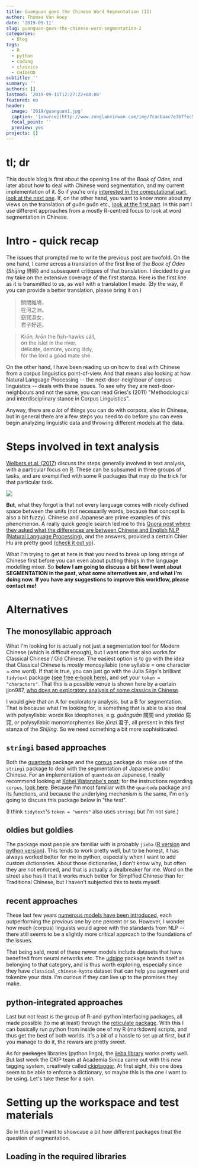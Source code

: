 ```yaml
---
title: Guanguan goes the Chinese Word Segmentation (II)
author: Thomas Van Hoey
date: '2019-09-11'
slug: guanguan-goes-the-chinese-word-segmentation-2
categories:
  - Blog
tags:
  - R
  - python
  - coding
  - classics
  - CHIDEOD
subtitle: ''
summary: ''
authors: []
lastmod: '2019-09-11T12:27:22+08:00'
featured: no
header:
  image: '2019/guanguan1.jpg'
  caption: '[source](http://www.zonglanxinwen.com/img/7cacbaac7e7b7fec5a4d4c5bcb2c5dacdaebbaac.html)'
  focal_point: ''
  preview: yes
projects: []
---
```




# tl; dr

This double blog is first about the opening line of the *Book of Odes*, and later about how to deal with Chinese word segmentation, and my current implementation of it. So if you're only [interested in the computational part, look at the next one](../guanguan-goes-the-chinese-word-segmentation-2). If, on the other hand, you want to know more about my views on the translation of *guān guān* etc., [look at the first part](../guanguan-goes-the-chinese-word-segmentation).
In this part I use different approaches from a mostly R-centred focus to look at word segmentation in Chinese.

# Intro - quick recap

The issues that prompted me to write the previous post are twofold.
On the one hand, I came across a translation of the first line of the *Book of Odes* (*Shījīng* 詩經) and subsequent critiques of that translation. 
I decided to give my take on the extensive coverage of the first stanza.
Here is the first line as it is transmitted to us, as well with a translation I made.
(By the way, if you can provide a better translation, please bring it on.)


>關關雎鳩，  
在河之洲。  
窈窕淑女，  
君子好逑。   

> *Krōn, krōn* the físh-hawks cáll,  
ón the íslet ín the ríver.  
délicáte, demúre, young lády,  
fór the lórd a góód mate shé.

On the other hand, I have been reading up on how to deal with Chinese from a corpus linguistics point-of-view.
And that means also looking at how Natural Language Processing -- the next-door-neighbour of corpus linguistics -- deals with these issues.
To see why they are next-door-neighbours and not the same, you can read Gries's (2011) "Methodological and interdisciplinary stance in Corpus Linguistics".

Anyway, there are *a lot* of things you can do with corpora, also in Chinese, but in general there are a few steps you need to do before you can even begin analyzing linguistic data and throwing different models at the data.

# Steps involved in text analysis

[Welbers et al. (2017)](10.1080/19312458.2017.1387238) discuss the steps generally involved in text analysis, with a particular focus on [R](https://www.r-project.org).
These can be subsumed in three groups of tasks, and are exemplified with some R packages that may do the trick for that particular task.

![](/img/2019/Welbers2017.png)

**But**, what they forgot is that not every language comes with nicely defined space between the units (not necessarily words, because that concept is also a bit fuzzy). 
Chinese and Japanese are prime examples of this phenomenon.
A really quick google search led me to this [Quora post where they asked what the differences are between Chinese and English NLP (Natural Language Processing)](https://www.quora.com/What-are-the-main-differences-between-NLP-for-Chinese-vs-NLP-for-English), and the answers, provided a certain Chier Hu are pretty good ([check it out yo](https://qr.ae/TWKny4)). 

What I'm trying to get at here is that you need to break up long strings of Chinese first before you can even about putting things in the language modelling mixer.
So **below I am going to discuss a bit how I went about SEGMENTATION in the past, what some alternatives are, and what I'm doing now.**
**If you have any suggestions to improve this workflow, please contact me!**

# Alternatives

## The monosyllabic approach

What I'm looking for is actually not just a segmentation tool for Modern Chinese (which is difficult enough), but I want one that also works for Classical Chinese / Old Chinese.
The easiest option is to go with the idea that Classical Chinese is *mostly* monosyllabic (one syllable = one character = one word). 
If that is true, you can just go with the Julia Silge's brilliant `tidytext` package ([see free e-book here](https://www.tidytextmining.com)), and set your `token = "characters"`. 
That this is a possible venue is shown here by a certain jjon987, [who does an exploratory analysis of some classics in Chinese](http://jjohn987.rbind.io/post/a-quasi-tidytext-analysis-of-3-chinese-classics/).

I would give that an A for exploratory analysis, but a B for segmentation.
That is because what I'm looking for, is something that is able to also deal with polysyllabic words like ideophones, e.g. *guānguān* 關關 and *yáotiáo* 窈窕, or polysyllabic monomorphemes like *jūnzi* 君子, all present in this first stanza of the *Shījīng*.
So we need something a bit more sophisiticated.

## `stringi` based approaches

Both the [quanteda](https://quanteda.io/index.html) package and the [corpus](https://cran.r-project.org/web/packages/corpus/vignettes/corpus.html) package do make use of the `stringi` package to deal with the segmentation of Japanese and/or Chinese.
For an implementation of `quanteda` on Japanese, I really recommend looking at [Kohei Watanabe's post](https://koheiw.net/?p=339); for the instructions regarding `corpus`, [look here](https://cran.r-project.org/web/packages/corpus/vignettes/chinese.html).
Because I'm most familiar with the `quanteda` package and its functions, and because the underlying mechenism is the same, I'm only going to discuss this package below in "the test".

(I think `tidytext`'s `token = "words"` also uses `stringi` but I'm not sure.)

## oldies but goldies

The package most people are familiar with is probably `jieba` ([R version](https://qinwenfeng.com/jiebaR/) and [python version](https://github.com/fxsjy/jieba)).
This tends to work pretty well, but to be honest, it has always worked better for me in python, especially when I want to add custom dictionaries.
About those dictionaries, I don't know why, but often they are not enforced, and that is actually a dealbreaker for me.
Word on the street also has it that it works much better for Simplfied Chinese than for Traditional Chinese, but I haven't subjected this to tests myself.

## recent approaches

These last few years [numerous models have been introduced](http://nlpprogress.com/chinese/chinese_word_segmentation.html), each outperforming the previous one by one percent or so.
However, I wonder how much (corpus) linguists would agree with the standards from NLP -- there still seems to be a slightly more critical approach to the foundations of the issues.

That being said, most of these newer models include datasets that have benefited from neural networks etc. The [udpipe](https://bnosac.github.io/udpipe/docs/doc1.html) package brands itself as belonging to that category, and is thus worth exploring, especially since they have `classical_chinese-kyoto` dataset that can help you segment and tokenize your data. 
I'm curious if they can live up to the promises they make.


## python-integrated approaches

Last but not least is the group of R-and-python interfacing packages, all made possible (to me at least) through the [reticulate package](https://rstudio.github.io/reticulate/). 
With this I can basically run python from inside one of my R (markdown) scripts, and thus get the best of both worlds.
It's a bit of a hassle to set up at first, but if you manage to do it, the rewars are pretty sweet.

As for ~~packages~~ libraries (python lingo), the [jieba library](https://github.com/fxsjy/jieba) works pretty well.
But last week the CKIP team at Academia Sinica came out with this new tagging system, creatively called [ckiptagger](https://github.com/ckiplab/ckiptagger). 
At first sight, this one does seem to be able to enforce a dictionary, so maybe this is the one I want to be using.
Let's take these for a spin.

# Setting up the workspace and test materials

So in this part I want to showcase a bit how different packages treat the question of segmentation.

## Loading in the required libraries






































